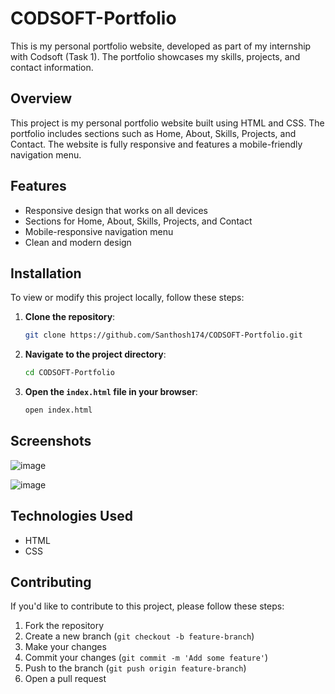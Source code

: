 # CODSOFT-Portfolio

This is my personal portfolio website, developed as part of my internship with Codsoft (Task 1). The portfolio showcases my skills, projects, and contact information.

## Overview

This project is my personal portfolio website built using HTML and CSS. The portfolio includes sections such as Home, About, Skills, Projects, and Contact. The website is fully responsive and features a mobile-friendly navigation menu.

## Features

- Responsive design that works on all devices
- Sections for Home, About, Skills, Projects, and Contact
- Mobile-responsive navigation menu
- Clean and modern design

## Installation

To view or modify this project locally, follow these steps:

1. **Clone the repository**:
    ```bash
    git clone https://github.com/Santhosh174/CODSOFT-Portfolio.git
    ```

2. **Navigate to the project directory**:
    ```bash
    cd CODSOFT-Portfolio
    ```

3. **Open the `index.html` file in your browser**:
    ```bash
    open index.html
    ```

## Screenshots

![image](https://github.com/Santhosh174/CODSOFT-Portfolio/assets/115930011/e0034ecf-7a75-45d2-b20b-9c427d256b64)

![image](https://github.com/Santhosh174/CODSOFT-Portfolio/assets/115930011/ea550a12-82fb-4ba1-826e-47ee08ce02d0)


## Technologies Used

- HTML
- CSS

## Contributing

If you'd like to contribute to this project, please follow these steps:

1. Fork the repository
2. Create a new branch (`git checkout -b feature-branch`)
3. Make your changes
4. Commit your changes (`git commit -m 'Add some feature'`)
5. Push to the branch (`git push origin feature-branch`)
6. Open a pull request


